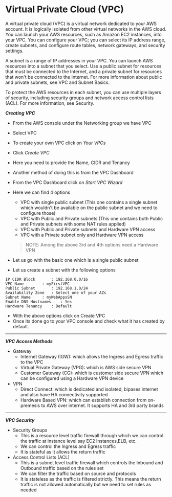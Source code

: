 # Virtual Private Cloud (VPC)

A virtual private cloud (VPC) is a virtual network dedicated to your AWS account. It is logically isolated from other virtual networks in the AWS cloud. You can launch your AWS resources, such as Amazon EC2 instances, into your VPC. You can configure your VPC; you can select its IP address range, create subnets, and configure route tables, network gateways, and security settings.

A subnet is a range of IP addresses in your VPC. You can launch AWS resources into a subnet that you select. Use a public subnet for resources that must be connected to the Internet, and a private subnet for resources that won't be connected to the Internet. For more information about public and private subnets, see VPC and Subnet Basics.

To protect the AWS resources in each subnet, you can use multiple layers of security, including security groups and network access control lists (ACL). For more information, see Security.

***Creating VPC***

- From the AWS console under the Networking group we have VPC
- Select VPC
- To create your own VPC click on *Your VPCs*
- Click *Create VPC*
- Here you need to provide the Name, CIDR and Tenancy
- Another method of doing this is from the VPC Dashboard
- From the VPC Dashboard click on *Start VPC Wizard*
- Here we can find 4 options
	- VPC with single public subnet
	(This one contains a single subnet which wouldn't be available on the public subnet and we need to configure those)
	- VPC with Public and Private subnets
	(This one contains both Public and Private subnets with some NAT rules applied)
	- VPC with Public and Private subnets and Hardware VPN access
	- VPC with a Private subnet only and Hardware VPN access

	> NOTE: Among the above 3rd and 4th options need a Hardware VPN

- Let us go with the basic one which is a single public subnet
- Let us create a subnet with the following options

```
IP CIDR Block 		: 192.168.0.0/16
VPC Name 		: myFirstVPC
Public Subnet 		: 192.168.1.0/24
Availability Zone	: Select one of your AZs
Subnet Name		: myWebAppsSN
Enable DNS Hostnames	: Yes
Hardware Tenancy	: Default
```

- With the above options click on Create VPC
- Once its done go to your VPC console and check what it has created by default.

---

***VPC Access Methods***

- Gateway
	- Internet Gateway (IGW): which allows the Ingress and Egress traffic to the VPC
	- Virtual Private Gateway (VPG): which is AWS side secure VPN
	- Customer Gateway (CG): which is customer side secure VPN which can be configured using a Hardware VPN device
- VPN
	- Direct Connect: which is dedicated and isolated, bipases internet and also have HA connectivity supported
	- Hardware Based VPN: which can establish connection from on-premesis to AWS over internet. It supports HA and 3rd party brands

---

***VPC Security***

- Security Groups
	- This is a resource level traffic firewall through which we can control the traffic at instance level say EC2 Instances,ELB, etc.
	- We can control the Ingress and Egress traffic
	- It is stateful as it allows the return traffic
- Access Control Lists (ACL)
	- This is a subnet level traffic firewall which controls the Inbound and Outbound traffic based on the rules set
	- We can filter the traffic based on source and protocols
	- It is stateless as the traffic is filtered strictly. This means the return traffic is not allowed automatically but we need to set rules as needed
